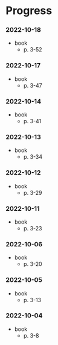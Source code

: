 # Progress

### 2022-10-18
- book
  - p. 3-52

### 2022-10-17
- book
  - p. 3-47

### 2022-10-14
- book
  - p. 3-41

### 2022-10-13
- book
  - p. 3-34

### 2022-10-12
- book
  - p. 3-29

### 2022-10-11
- book
  - p. 3-23

### 2022-10-06
- book
  - p. 3-20

### 2022-10-05
- book
  - p. 3-13

### 2022-10-04
- book
  - p. 3-8
